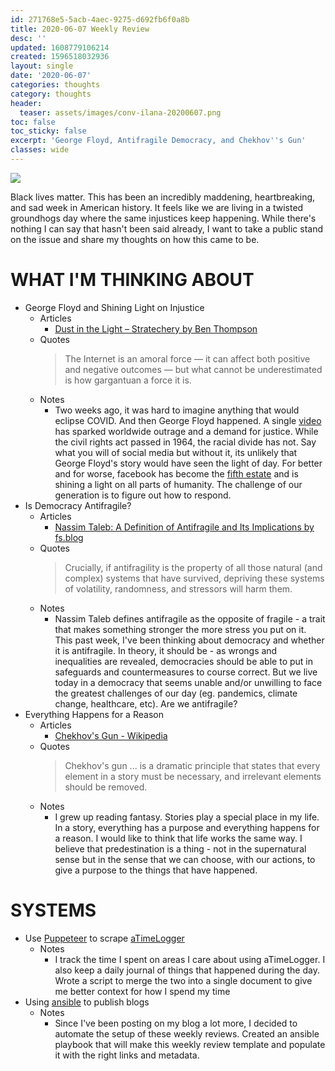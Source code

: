 ```yaml
---
id: 271768e5-5acb-4aec-9275-d692fb6f0a8b
title: 2020-06-07 Weekly Review
desc: ''
updated: 1608779106214
created: 1596518032936
layout: single
date: '2020-06-07'
categories: thoughts
category: thoughts
header:
  teaser: assets/images/conv-ilana-20200607.png
toc: false
toc_sticky: false
excerpt: 'George Floyd, Antifragile Democracy, and Chekhov''s Gun'
classes: wide
---
```


![](https://kevinslin-images.s3.us-west-2.amazonaws.com/images/conv-ilana-20200607.png)

 Black lives matter. This has been an incredibly maddening, heartbreaking, and sad week in American history. It feels like we are living in a twisted groundhogs day where the same injustices keep happening. While there's nothing I can say that hasn't been said already, I want to take a public stand on the issue and share my thoughts on how this came to be. 


# WHAT I'M THINKING ABOUT

- George Floyd and Shining Light on Injustice
  - Articles
    - [Dust in the Light – Stratechery by Ben Thompson](https://stratechery.com/2020/dust-in-the-light/)
  - Quotes
    > The Internet is an amoral force — it can affect both positive and negative outcomes — but what cannot be underestimated is how gargantuan a force it is.
  - Notes
    - Two weeks ago, it was hard to imagine anything that would eclipse COVID. And then George Floyd happened. A single [video](https://www.nytimes.com/video/us/100000007159353/george-floyd-arrest-death-video.html) has sparked worldwide outrage and a demand for justice. While the civil rights act passed in 1964, the racial divide has not. Say what you will of social media but without it, its unlikely that George Floyd's story would have seen the light of day. For better and for worse, facebook has become the [fifth estate](https://venturebeat.com/2019/10/17/mark-zuckerberg-on-why-the-world-needs-facebook-and-the-fifth-estate/) and is shining a light on all parts of humanity. The challenge of our generation is to figure out how to respond. 
- Is Democracy Antifragile?
  - Articles
    - [Nassim Taleb: A Definition of Antifragile and Its Implications by fs.blog](https://fs.blog/2014/04/antifragile-a-definition/)
  - Quotes
    > Crucially, if antifragility is the property of all those natural (and complex) systems that have survived, depriving these systems of volatility, randomness, and stressors will harm them.
  - Notes
    - Nassim Taleb defines antifragile as the opposite of fragile - a trait that makes something stronger the more stress you put on it. This past week, I've been thinking about democracy and whether it is antifragile. In theory, it should be - as wrongs and inequalities are revealed, democracies should be able to put in safeguards and countermeasures to course correct. But we live today in a democracy that seems unable and/or unwilling to face the greatest challenges of our day (eg. pandemics, climate change, healthcare, etc). Are we antifragile?
- Everything Happens for a Reason
  - Articles
    - [Chekhov's Gun - Wikipedia](https://en.wikipedia.org/wiki/Chekhov%27s_gun)
  - Quotes
    > Chekhov's gun ... is a dramatic principle that states that every element in a story must be necessary, and irrelevant elements should be removed.
  - Notes
    - I grew up reading fantasy. Stories play a special place in my life. In a story, everything has a purpose and everything happens for a reason. I would like to think that life works the same way. I believe that predestination is a thing - not in the supernatural sense but in the sense that we can choose, with our actions, to give a purpose to the things that have happened.

# SYSTEMS

- Use [Puppeteer](https://github.com/puppeteer/puppeteer) to scrape [aTimeLogger](http://www.atimelogger.com/)
  - Notes
    - I track the time I spent on areas I care about using aTimeLogger. I also keep a daily journal of things that happened during the day. Wrote a script to merge the two into a single document to give me better context for how I spend my time
- Using [ansible](https://docs.ansible.com/) to publish blogs
  - Notes
    - Since I've been posting on my blog a lot more, I decided to automate the setup of these weekly reviews. Created an ansible playbook that will make this weekly review template and populate it with the right links and metadata.

